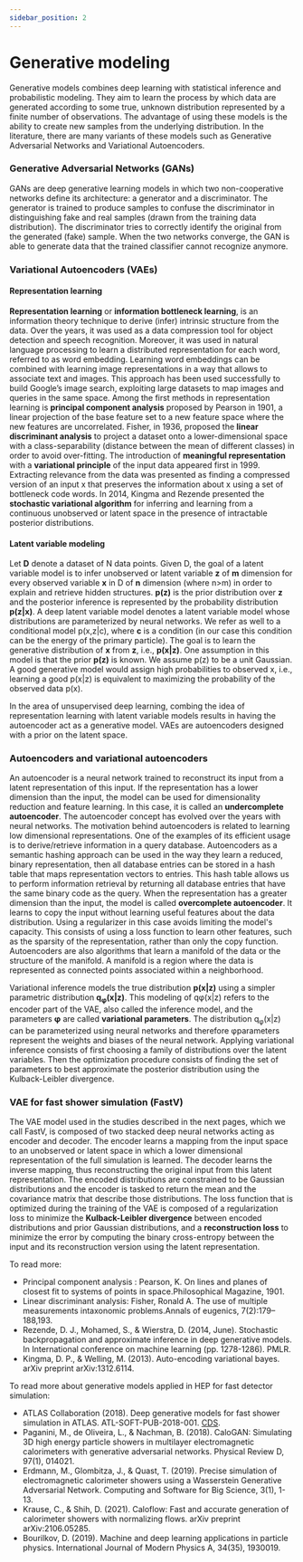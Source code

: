 ```yaml
---
sidebar_position: 2
---
```


# Generative modeling

Generative models combines deep learning with statistical inference and probabilistic modeling. They aim to learn the process by which data are generated according to some true, unknown distribution represented by a finite number of observations. The advantage of using these models is the ability to create new samples from the underlying distribution. In the literature, there are many variants of these models such as Generative Adversarial Networks and Variational Autoencoders.

### Generative Adversarial Networks (GANs) 

GANs are deep generative learning models in which two non-cooperative networks define its architecture: a generator and a discriminator. The generator is trained to produce samples to confuse the discriminator in distinguishing fake and real samples (drawn from the training data distribution). The discriminator tries to correctly identify the original from the generated (fake) sample. When the two networks converge, the GAN is able to generate data that the trained classifier cannot recognize anymore. 

### Variational Autoencoders (VAEs)

#### Representation learning 

**Representation learning** or **information bottleneck learning**, is an information theory technique to derive (infer) intrinsic structure from the data. Over the years, it was used as a data compression tool for object detection and speech recognition. Moreover, it was used in natural language processing to learn a distributed representation for each word, referred to as word embedding. Learning word embeddings can be combined with learning image representations in a way that allows to associate text and images. This approach has been used successfully to build Google’s image search, exploiting large datasets to map images and queries in the same space. Among the first methods in representation learning is **principal component analysis** proposed by Pearson in 1901, a linear projection of the base feature set to a new feature space where the new features are uncorrelated. Fisher, in 1936, proposed the **linear discriminant analysis** to project a dataset onto a lower-dimensional space with a class-separability (distance between the mean of different classes) in order to avoid over-fitting. The introduction of **meaningful representation** with a **variational principle** of the input data appeared first in 1999. Extracting relevance from the data was presented as finding a compressed version of an input x that preserves the information about x using a set of bottleneck code words. In 2014, Kingma and Rezende presented the **stochastic variational algorithm** for inferring and learning from a continuous unobserved or latent space in the presence of intractable posterior distributions. 

#### Latent variable modeling

Let **D** denote a dataset of N data points. Given D, the goal of a latent variable model is to infer unobserved or latent variable **z** of **m** dimension for every observed variable **x** in D of **n** dimension (where n>m) in order to explain and retrieve hidden structures. **p(z)** is the prior distribution over **z** and the posterior inference is represented by the probability distribution **p(z|x)**. A deep latent variable model denotes a latent variable model whose distributions are parameterized by neural networks. We refer as well to a conditional model p(x,z|c), where **c** is a condition (in our case this condition can be the energy of the primary particle). The goal is to learn the generative distribution of **x** from **z**, i.e., **p(x|z)**. One assumption in this model is that the prior **p(z)** is known. We assume p(z) to be a unit Gaussian. A good generative model would assign high probabilities to observed x, i.e., learning a good p(x|z) is equivalent to maximizing the probability of the observed data p(x). 

In the area of unsupervised deep learning, combing the idea of representation learning with latent variable models results in having the autoencoder act as a generative model. VAEs are autoencoders designed with a prior on the latent space. 

### Autoencoders and variational autoencoders

An autoencoder is a neural network trained to reconstruct its input from a latent representation of this input. If the representation has a lower dimension than the input, the model can be used for dimensionality reduction and feature learning. In this case, it is called an **undercomplete autoencoder**. The autoencoder concept has evolved over the years with neural networks. The motivation behind autoencoders is related to learning low dimensional representations. One of the examples of its efficient usage is to derive/retrieve information in a query database. Autoencoders as a semantic hashing approach can be used in the way they learn a reduced, binary representation, then all database entries can be stored in a hash table that maps representation vectors to entries. This hash table allows us to perform information retrieval by returning all database entries that have the same binary code as the query. When the representation has a greater dimension than the input, the model is called **overcomplete autoencoder**. It learns to copy the input  without learning useful features about the data distribution. Using a regularizer in this case avoids limiting the model's capacity. This consists of using a loss function to learn other features, such as the sparsity of the representation, rather than only the copy function. Autoencoders are also algorithms that learn a manifold of the data or the structure of the manifold. A manifold is a region where the data is represented as connected points associated within a neighborhood.

Variational inference models the true distribution **p(x|z)** using a simpler parametric distribution **q<sub>&phi;</sub>(x|z)**. This modeling of q&phi;(x|z) refers to the encoder part of the VAE, also called the inference model, and the parameters **&phi;** are called **variational parameters**. The distribution q<sub>&phi;</sub>(x|z) can be parameterized using neural networks and therefore &phi;parameters represent the weights and biases of the neural network. Applying variational inference consists of first choosing a family of distributions over the latent variables. Then the optimization procedure consists of finding the set of parameters to best approximate the posterior distribution using the Kulback-Leibler divergence. 

### VAE for fast shower simulation (FastV)

The VAE model used in the studies described in the next pages, which we call FastV, is composed of two stacked deep neural networks acting as encoder and decoder. The encoder learns a mapping from the input space to an unobserved or latent space in which a lower dimensional representation of the full simulation is learned. The decoder learns the inverse mapping, thus reconstructing the original input from this latent representation. The encoded distributions are constrained to be Gaussian distributions and the encoder is tasked to return the mean and the covariance matrix that describe those distributions. The loss function that is optimized during the training of the VAE is composed of a regularization loss to minimize the **Kulback-Leibler divergence** between encoded distributions and prior Gaussian distributions, and a **reconstruction loss** to minimize the error by computing the binary cross-entropy between the input and its reconstruction version using the latent representation. 



To read more: 

- Principal component analysis : Pearson, K. On lines and planes of closest fit to systems of points in space.Philosophical Magazine, 1901.
- Linear discriminant analysis: Fisher,  Ronald A. The use of multiple measurements intaxonomic problems.Annals of eugenics, 7(2):179–188,193.
- Rezende, D. J., Mohamed, S., & Wierstra, D. (2014, June). Stochastic backpropagation and approximate inference in deep generative models. In International conference on machine learning (pp. 1278-1286). PMLR.
- Kingma, D. P., & Welling, M. (2013). Auto-encoding variational bayes. arXiv preprint arXiv:1312.6114.

To read more about generative models applied in HEP for fast detector simulation:

- ATLAS Collaboration (2018). Deep generative models for fast shower simulation in ATLAS. ATL-SOFT-PUB-2018-001. [CDS](https://cds.cern.ch/record/2630433).
- Paganini, M., de Oliveira, L., & Nachman, B. (2018). CaloGAN: Simulating 3D high energy particle showers in multilayer electromagnetic calorimeters with generative adversarial networks. Physical Review D, 97(1), 014021.
- Erdmann, M., Glombitza, J., & Quast, T. (2019). Precise simulation of electromagnetic calorimeter showers using a Wasserstein Generative Adversarial Network. Computing and Software for Big Science, 3(1), 1-13.
- Krause, C., & Shih, D. (2021). Caloflow: Fast and accurate generation of calorimeter showers with normalizing flows. arXiv preprint arXiv:2106.05285.
- Bourilkov, D. (2019). Machine and deep learning applications in particle physics. International Journal of Modern Physics A, 34(35), 1930019.



